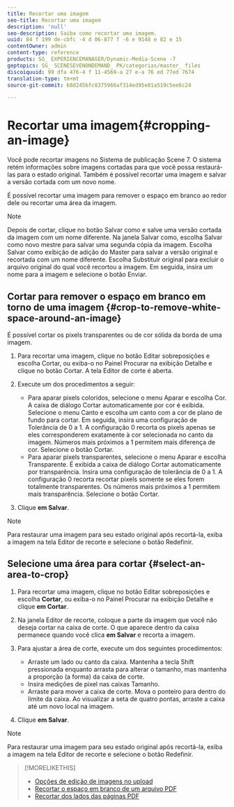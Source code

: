 ```yaml
---
title: Recortar uma imagem
seo-title: Recortar uma imagem
description: 'null'
seo-description: Saiba como recortar uma imagem.
uuid: 84 f 199 de-cbfc -4 d 06-877 f -6 e 9148 e 82 e 15
contentOwner: admin
content-type: reference
products: SG_ EXPERIENCEMANAGER/Dynamic-Media-Scene -7
geptopics: SG_ SCENESEVENONDEMAND_ PK/categorias/master_ files
discoiquuid: 99 dfa 476-4 f 11-4569-a 27 e-a 76 ed 77ed 7674
translation-type: tm+mt
source-git-commit: b8d245bfc8375966af314ed95e81a519c5ee6c24

---
```



# Recortar uma imagem{#cropping-an-image}

Você pode recortar imagens no Sistema de publicação Scene 7. O sistema retém informações sobre imagens cortadas para que você possa restaurá-las para o estado original. Também é possível recortar uma imagem e salvar a versão cortada com um novo nome.

É possível recortar uma imagem para remover o espaço em branco ao redor dele ou recortar uma área da imagem.

>[!NOTE]
>
>Depois de cortar, clique no botão Salvar como e salve uma versão cortada da imagem com um nome diferente. Na janela Salvar como, escolha Salvar como novo mestre para salvar uma segunda cópia da imagem. Escolha Salvar como exibição de adição do Master para salvar a versão original e recortada com um nome diferente. Escolha Substituir original para excluir o arquivo original do qual você recortou a imagem. Em seguida, insira um nome para a imagem e selecione o botão Enviar.

## Cortar para remover o espaço em branco em torno de uma imagem {#crop-to-remove-white-space-around-an-image}

É possível cortar os pixels transparentes ou de cor sólida da borda de uma imagem.

1. Para recortar uma imagem, clique no botão Editar sobreposições e escolha Cortar, ou exiba-o no Painel Procurar na exibição Detalhe e clique no botão Cortar. A tela Editor de corte é aberta.
1. Execute um dos procedimentos a seguir:

   * Para aparar pixels coloridos, selecione o menu Aparar e escolha Cor. A caixa de diálogo Cortar automaticamente por cor é exibida. Selecione o menu Canto e escolha um canto com a cor de plano de fundo para cortar. Em seguida, insira uma configuração de Tolerância de 0 a 1. A configuração 0 recorta os pixels apenas se eles corresponderem exatamente à cor selecionada no canto da imagem. Números mais próximos a 1 permitem mais diferença de cor. Selecione o botão Cortar.
   * Para aparar pixels transparentes, selecione o menu Aparar e escolha Transparente. É exibida a caixa de diálogo Cortar automaticamente por transparência. Insira uma configuração de tolerância de 0 a 1. A configuração 0 recorta recortar pixels somente se eles forem totalmente transparentes. Os números mais próximos a 1 permitem mais transparência. Selecione o botão Cortar.

1. Clique **em Salvar**.

>[!NOTE]
>
>Para restaurar uma imagem para seu estado original após recortá-la, exiba a imagem na tela Editor de recorte e selecione o botão Redefinir.

## Selecione uma área para cortar {#select-an-area-to-crop}

1. Para recortar uma imagem, clique no botão Editar sobreposições e escolha **Cortar**, ou exiba-o no Painel Procurar na exibição Detalhe e clique **em Cortar**.

1. Na janela Editor de recorte, coloque a parte da imagem que você não deseja cortar na caixa de corte. O que aparece dentro da caixa permanece quando você clica **em Salvar** e recorta a imagem.
1. Para ajustar a área de corte, execute um dos seguintes procedimentos:

   * Arraste um lado ou canto da caixa. Mantenha a tecla Shift pressionada enquanto arrasta para alterar o tamanho, mas mantenha a proporção (a forma) da caixa de corte.
   * Insira medições de pixel nas caixas Tamanho.
   * Arraste para mover a caixa de corte. Mova o ponteiro para dentro do limite da caixa. Ao visualizar a seta de quatro pontas, arraste a caixa até um novo local na imagem.

1. Clique **em Salvar**.

>[!NOTE]
>
>Para restaurar uma imagem para seu estado original após recortá-la, exiba a imagem na tela Editor de recorte e selecione o botão Redefinir.

>[!MORELIKETHIS]
>
>* [Opções de edição de imagens no upload](image-editing-options-upload.md#image-editing-options-at-upload)
>* [Recortar o espaço em branco de um arquivo PDF](pdfs.md#cropping_white_space_from_a_pdf_file)
>* [Recortar dos lados das páginas PDF](pdfs.md#cropping_from_the_sides_of_pdf_pages)

